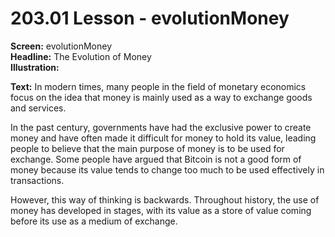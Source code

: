 # 203.01 Lesson - evolutionMoney

**Screen:** evolutionMoney\
**Headline:** The Evolution of Money\
**Illustration:**

**Text:**  In modern times, many people in the field of monetary economics focus on the idea that money is mainly used as a way to exchange goods and services.&#x20;

In the past century, governments have had the exclusive power to create money and have often made it difficult for money to hold its value, leading people to believe that the main purpose of money is to be used for exchange. Some people have argued that Bitcoin is not a good form of money because its value tends to change too much to be used effectively in transactions.&#x20;

However, this way of thinking is backwards. Throughout history, the use of money has developed in stages, with its value as a store of value coming before its use as a medium of exchange.
